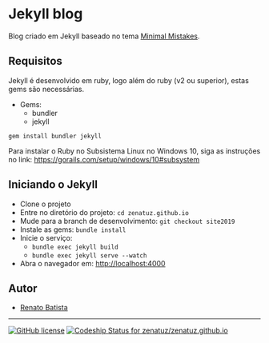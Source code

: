 # Jekyll blog
Blog criado em Jekyll baseado no tema [Minimal Mistakes](https://mmistakes.github.io/minimal-mistakes/).

## Requisitos
Jekyll é desenvolvido em ruby, logo além do ruby (v2 ou superior), estas gems são necessárias.

- Gems:
  - bundler
  - jekyll

```gem install bundler jekyll```

Para instalar o Ruby no Subsistema Linux no Windows 10, siga as instruções no link: https://gorails.com/setup/windows/10#subsystem

## Iniciando o Jekyll

- Clone o projeto
- Entre no diretório do projeto: ```cd zenatuz.github.io```
- Mude para a branch de desenvolvimento: ```git checkout site2019```
- Instale as gems: ```bundle install```
- Inicie o serviço: 
  - ```bundle exec jekyll build```
  - ```bundle exec jekyll serve --watch```
- Abra o navegador em: [http://localhost:4000](http://localhost:4000)


## Autor
- [Renato Batista](https://renatobatista.com.br)

---
[
![GitHub license](https://img.shields.io/badge/license-MIT-lightgrey.svg)](https://raw.githubusercontent.com/mmistakes/minimal-mistakes/master/LICENSE.txt)
[![Codeship Status for zenatuz/zenatuz.github.io](https://app.codeship.com/projects/422c68e0-ca4e-0136-da0e-06bc770ab655/status?branch=master)](/projects/315163)